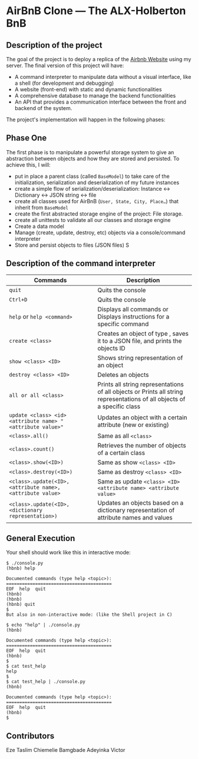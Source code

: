 # AirBnB Clone ― The ALX-Holberton BnB

## Description of the project
The goal of the project is to deploy a replica of the [Airbnb Website](https://www.airbnb.com/) using my server. The final version of this project will have:
- A command interpreter to manipulate data without a visual interface, like a shell (for development and debugging)
- A website (front-end) with static and dynamic functionalities
- A comprehensive database to manage the backend functionalities
- An API that provides a communication interface between the front and backend of the system.

The project's implementation will happen in the following phases:
## Phase One
The first phase is to manipulate a powerful storage system to give an abstraction between objects and how they are stored and persisted. To achieve this, I will:
- put in place a parent class (called ```BaseModel```) to take care of the initialization, serialization and deserialization of my future instances
- create a simple flow of serialization/deserialization: Instance <-> Dictionary <-> JSON string <-> file
- create all classes used for AirBnB (```User, State, City, Place…```) that inherit from ```BaseModel```
- create the first abstracted storage engine of the project: File storage.
- create all unittests to validate all our classes and storage engine
- Create a data model
- Manage (create, update, destroy, etc) objects via a console/command interpreter
- Store and persist objects to files (JSON files)
S
## Description of the command interpreter
| Commands  | Description |
| ------------- | ------------- |
| ```quit```  | Quits the console  |
| ```Ctrl+D```  | Quits the console  |
| ```help``` or ```help <command>```  | Displays all commands or Displays instructions for a specific command
| ```create <class>```  | Creates an object of type , saves it to a JSON file, and prints the objects ID
| ```show <class> <ID>```  | Shows string representation of an object
| ```destroy <class> <ID>```  | Deletes an objects
| ```all or all <class>```  | Prints all string representations of all objects or Prints all string representations of all objects of a specific class
| ```update <class> <id> <attribute name> "<attribute value>"```  | Updates an object with a certain attribute (new or existing)
| ```<class>.all()```  | Same as all ```<class>```
| ```<class>.count()```  | Retrieves the number of objects of a certain class
| ```<class>.show(<ID>)```  | Same as show ```<class> <ID>```
| ```<class>.destroy(<ID>)```  | Same as destroy ```<class> <ID>```
| ```<class>.update(<ID>, <attribute name>, <attribute value>```  | Same as update ```<class> <ID> <attribute name> <attribute value>```
| ```<class>.update(<ID>, <dictionary representation>)```  | Updates an objects based on a dictionary representation of attribute names and values

## General Execution
Your shell should work like this in interactive mode:
```
$ ./console.py
(hbnb) help

Documented commands (type help <topic>):
========================================
EOF  help  quit
(hbnb) 
(hbnb) 
(hbnb) quit
$
But also in non-interactive mode: (like the Shell project in C)

$ echo "help" | ./console.py
(hbnb)

Documented commands (type help <topic>):
========================================
EOF  help  quit
(hbnb) 
$
$ cat test_help
help
$
$ cat test_help | ./console.py
(hbnb)

Documented commands (type help <topic>):
========================================
EOF  help  quit
(hbnb)
$
```
## Contributors
Eze Taslim Chiemelie
Bamgbade Adeyinka Victor
